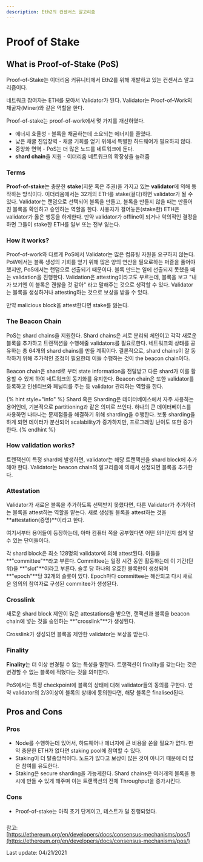 ```yaml
---
description: Eth2의 컨센서스 알고리즘
---
```


# Proof of Stake

## What is Proof-of-Stake \(PoS\)

Proof-of-Stake는 이더리움 커뮤니티에서 Eth2를 위해 개발하고 있는 컨센서스 알고리즘이다.

네트워크 참여자는 ETH를 모아서 Validator가 된다. Validator는 Proof-of-Work의 채굴자\(Miner\)와 같은 역할을 한다.

Proof-of-stake는 proof-of-work에서 몇 가지를 개선하였다.

* 에너지 효율성 - 블록을 채굴하는데 소요되는 에너지를 줄였다.
* 낮은 채굴 진입장벽 - 채굴 기회를 얻기 위해서 특별한 하드웨어가 필요하지 않다.
* 중앙화 면역 - PoS는 더 많은 노드를 네트워크에 둔다.
* **shard chain**을 지원 - 이더리움 네트워크의 확장성을 늘려줌 

### Terms

**Proof-of-stake**는 충분한 **stake**\(지분 혹은 주권\)을 가지고 있는 **validator**에 의해 동작하는 방식이다. 이더리움에서는 32개의 ETH를 stake\(걸다\)하면 validator가 될 수 있다. Validator는 랜덤으로 선택되어 블록을 만들고, 블록을 만들지 않을 때는 만들어진 블록을 확인하고 승인하는 역할을 한다. 사용자가 걸어놓은\(stake한\) ETH은 validator가 옳은 행동을 하게한다. 만약 validator가 offline이 되거나 악의적인 결정을 하면 그들이 stake한 ETH를 일부 또는 전부 잃는다. 

### How it works?

Proof-of-work와 다르게 PoS에서 Validator는 많은 컴퓨팅 자원을 요구하지 않는다. PoW에서는 블록 생성의 기회를 얻기 위해 많은 양의 연산을 필요로하는 퍼즐을 풀어야했지만, PoS에서는 랜덤으로 선출되기 때문이다. 블록 만드는 일에 선출되지 못했을 때는 validation을 진행한다. Validation은 attesting이라고도 부르는데, 블록을 보고 "내가 보기엔 이 블록은 괜찮을 것 같아" 라고 말해주는 것으로 생각할 수 있다. Validator는 블록을 생성하거나 attesting하는 것으로 보상을 받을 수 있다.

만약 malicious block을 attest한다면 stake를 잃는다.

### The Beacon Chain

PoS는 shard chains을 지원한다. Shard chains은 서로 분리되 체인이고 각각 새로운 블록을 추가하고 트랜잭션을 수행해줄 validators를 필요로한다. 네트워크의 상태를 공유하는 총 64개의 shard chains를 만들 계획이다. 결론적으로, shard chains이 잘 동작하기 위해 추가적인 조정이 필요한데 이들 수행하는 것이 the beacon chain이다.

Beacon chain은 shard로 부터 state information을 전달받고 다른 shard가 이를 활용할 수 있게 하여 네트워크의 동기화를 유지한다. Beacon chain은 또한 validator를 등록하고 인센티브와 페널티를 주는 등 validator 관리하는 역할을 한다.

{% hint style="info" %}
Shard 혹은 Sharding은 데이터베이스에서 자주 사용하는 용어인데, 기본적으로 partitioning과 같은 의미로 쓰인다. 하나의 큰 데이터베이스를 사용하면 나타나는 문제점들을 해결하기 위해 sharding을 수행한다. 보통 sharding을 하게 되면 데이터가 분산되어 scalability가 증가하지만, 프로그래밍 난이도 또한 증가한다.
{% endhint %}

### How validation works?

트랜잭션이 특정 shard에 발생하면, validator는 해당 트랜잭션을 shard block에 추가해야 한다. Validator는 beacon chain의 알고리즘에 의해서 선정되면 블록을 추가한다.

### Attestation

Validator가 새로운 블록을 추가하도록 선택받지 못했다면, 다른 Validator가 추가하려는 블록을 attest하는 역할을 맡는다. 새로 생성될 블록을 attest하는 것을 **attestation\(증명\)**이라고 한다.

여기서부터 용어들이 등장하는데, 아마 컴퓨터 쪽을 공부했다면 어떤 의미인지 쉽게 알 수 있는 단어들이다.

각 shard block은 최소 128명의 validator에 의해 attest된다. 이들을 **"committee"**라고 부른다. Committee는 일정 시간 동안 활동하는데 이 기간\(단위\)을 **"slot"**이라고 부른다. 슬롯 당 하나의 유효한 블록만이 생성되며 **"epoch"**당 32개의 슬롯이 있다. Epoch마다 committee는 해산되고 다시 새로운 임의의 참여자로 구성된 commitee가 생성된다.

### Crosslink

새로운 shard block 제안이 많은 attestations을 받으면, 랜잭션과 블록을 beacon chain에 넣는 것을 승인하는 **"crosslink"**가 생성된다.  

Crosslink가 생성되면 블록을 제안한 validator는 보상을 받는다.

### Finality

**Finality**는 더 이상 변경될 수 없는 특성을 말한다. 트랜잭션이 finality를 갖는다는 것은 변경할 수 없는 블록에 적혔다는 것을 의미한다.

PoS에서는 특정 checkpoint에 블록의 상태에 대해 validator들의 동의를 구한다. 만약 validator의 2/3이상이 블록의 상태에 동의한다면, 해당 블록은 finalised된다.

## Pros and Cons

### Pros

* Node를 수행하는데 있어서, 하드웨어나 에너지에 큰 비용을 쏟을 필요가 없다. 만약 충분한 ETH가 없다면 staking pool에 참여할 수 있다.
* Staking이 더 탈중앙적이다. 노드가 많다고 보상이 많은 것이 아니기 때문에 더 많은 참여를 유도한다.
* Staking은 secure sharding을 가능케한다. Shard chains은 여러개의 블록을 동시에 만들 수 있게 해주며 이는 트랜잭션의 전체 Throughput을 증가시킨다. 

### Cons

* Proof-of-stake는 아직 초기 단계이고, 테스트가 덜 진행되었다.

###  



참고:  
[https://ethereum.org/en/developers/docs/consensus-mechanisms/pos/](https://ethereum.org/en/developers/docs/consensus-mechanisms/pos/)



Last update: 04/21/2021

